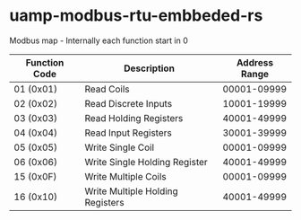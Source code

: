 # uamp-modbus-rtu-embbeded-rs

Modbus map - Internally each function start in 0

| Function Code | Description                   | Address Range |
|---------------|-------------------------------|---------------|
| 01 (0x01)     | Read Coils                    | 00001-09999   |
| 02 (0x02)     | Read Discrete Inputs          | 10001-19999   |
| 03 (0x03)     | Read Holding Registers        | 40001-49999   |
| 04 (0x04)     | Read Input Registers          | 30001-39999   |
| 05 (0x05)     | Write Single Coil             | 00001-09999   |
| 06 (0x06)     | Write Single Holding Register | 40001-49999   |
| 15 (0x0F)     | Write Multiple Coils          | 00001-09999   |
| 16 (0x10)     | Write Multiple Holding Registers | 40001-49999   |